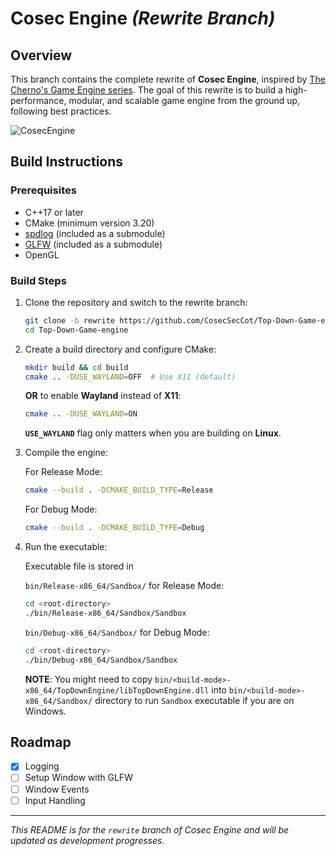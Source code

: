 # Cosec Engine *(Rewrite Branch)*

## Overview

This branch contains the complete rewrite of **Cosec Engine**, inspired by
[The Cherno's Game Engine series](https://youtube.com/playlist?list=PLlrATfBNZ98dC-V-N3m0Go4deliWHPFwT&si=kWuiV_w8-P1DgTe-).
The goal of this rewrite is to build a high-performance, modular, and scalable
game engine from the ground up, following best practices.

<!--
![screenshot-20241109-154218Z-selected](https://github.com/user-attachments/assets/6ee2e0c7-7378-44ad-a144-b2c6917a227d)
-->

<!---
![screenshot-20241120-122706Z-selected](https://github.com/user-attachments/assets/59d7dfb0-8966-49e3-8e78-f8a1c497851d)
-->

![CosecEngine](https://github.com/user-attachments/assets/66745684-8fab-49b4-8a91-c1b37ba86719)

## Build Instructions

### Prerequisites

- C++17 or later
- CMake (minimum version 3.20)
- [spdlog](https://github.com/gabime/spdlog) (included as a submodule)
- [GLFW](https://github.com/glfw/glfw) (included as a submodule)
- OpenGL

### Build Steps

1. Clone the repository and switch to the rewrite branch:

   ```sh
   git clone -b rewrite https://github.com/CosecSecCot/Top-Down-Game-engine.git
   cd Top-Down-Game-engine
   ```

2. Create a build directory and configure CMake:

   ```sh
   mkdir build && cd build
   cmake .. -DUSE_WAYLAND=OFF  # Use X11 (default)
   ```

   **OR** to enable **Wayland** instead of **X11**:

   ```sh
   cmake .. -DUSE_WAYLAND=ON
   ```

   **`USE_WAYLAND`** flag only matters when you are building on **Linux**.

3. Compile the engine:

   For Release Mode:

   ```sh
   cmake --build . -DCMAKE_BUILD_TYPE=Release
   ```

   For Debug Mode:

   ```sh
   cmake --build . -DCMAKE_BUILD_TYPE=Debug
   ```

4. Run the executable:

   Executable file is stored in

   `bin/Release-x86_64/Sandbox/` for Release Mode:

   ```sh
   cd <root-directory>
   ./bin/Release-x86_64/Sandbox/Sandbox
   ```

   `bin/Debug-x86_64/Sandbox/` for Debug Mode:

   ```sh
   cd <root-directory>
   ./bin/Debug-x86_64/Sandbox/Sandbox
   ```

   **NOTE**: You might need to copy
   `bin/<build-mode>-x86_64/TopDownEngine/libTopDownEngine.dll` into
   `bin/<build-mode>-x86_64/Sandbox/` directory to run `Sandbox` executable if
   you are on Windows.

## Roadmap

- [x] Logging
- [ ] Setup Window with GLFW
- [ ] Window Events
- [ ] Input Handling

---
*This README is for the `rewrite` branch of Cosec Engine and will be
updated as development progresses.*
